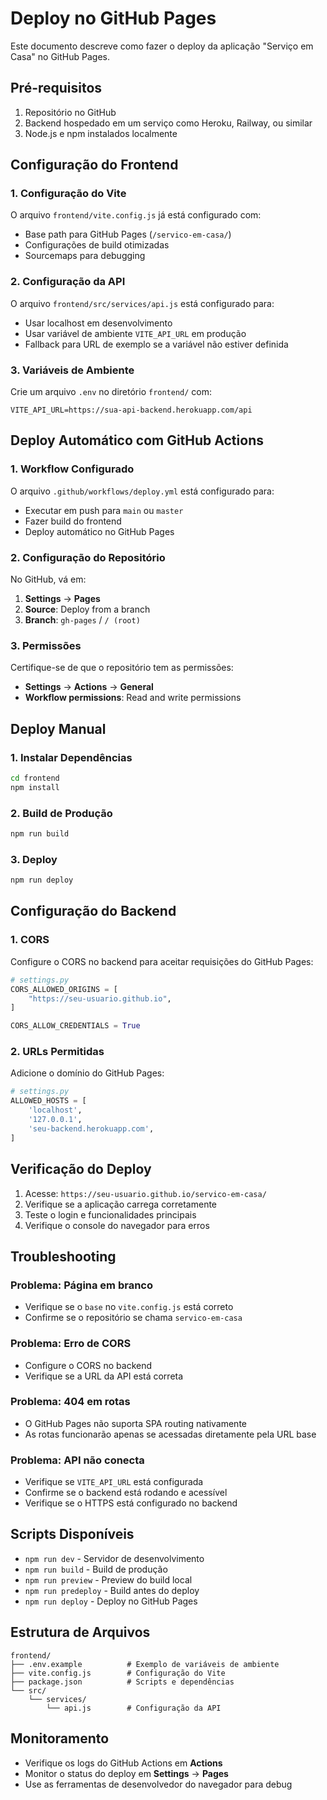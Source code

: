 # Deploy no GitHub Pages

Este documento descreve como fazer o deploy da aplicação "Serviço em Casa" no GitHub Pages.

## Pré-requisitos

1. Repositório no GitHub
2. Backend hospedado em um serviço como Heroku, Railway, ou similar
3. Node.js e npm instalados localmente

## Configuração do Frontend

### 1. Configuração do Vite

O arquivo `frontend/vite.config.js` já está configurado com:
- Base path para GitHub Pages (`/servico-em-casa/`)
- Configurações de build otimizadas
- Sourcemaps para debugging

### 2. Configuração da API

O arquivo `frontend/src/services/api.js` está configurado para:
- Usar localhost em desenvolvimento
- Usar variável de ambiente `VITE_API_URL` em produção
- Fallback para URL de exemplo se a variável não estiver definida

### 3. Variáveis de Ambiente

Crie um arquivo `.env` no diretório `frontend/` com:
```
VITE_API_URL=https://sua-api-backend.herokuapp.com/api
```

## Deploy Automático com GitHub Actions

### 1. Workflow Configurado

O arquivo `.github/workflows/deploy.yml` está configurado para:
- Executar em push para `main` ou `master`
- Fazer build do frontend
- Deploy automático no GitHub Pages

### 2. Configuração do Repositório

No GitHub, vá em:
1. **Settings** → **Pages**
2. **Source**: Deploy from a branch
3. **Branch**: `gh-pages` / `/ (root)`

### 3. Permissões

Certifique-se de que o repositório tem as permissões:
- **Settings** → **Actions** → **General**
- **Workflow permissions**: Read and write permissions

## Deploy Manual

### 1. Instalar Dependências
```bash
cd frontend
npm install
```

### 2. Build de Produção
```bash
npm run build
```

### 3. Deploy
```bash
npm run deploy
```

## Configuração do Backend

### 1. CORS

Configure o CORS no backend para aceitar requisições do GitHub Pages:
```python
# settings.py
CORS_ALLOWED_ORIGINS = [
    "https://seu-usuario.github.io",
]

CORS_ALLOW_CREDENTIALS = True
```

### 2. URLs Permitidas

Adicione o domínio do GitHub Pages:
```python
# settings.py
ALLOWED_HOSTS = [
    'localhost',
    '127.0.0.1',
    'seu-backend.herokuapp.com',
]
```

## Verificação do Deploy

1. Acesse: `https://seu-usuario.github.io/servico-em-casa/`
2. Verifique se a aplicação carrega corretamente
3. Teste o login e funcionalidades principais
4. Verifique o console do navegador para erros

## Troubleshooting

### Problema: Página em branco
- Verifique se o `base` no `vite.config.js` está correto
- Confirme se o repositório se chama `servico-em-casa`

### Problema: Erro de CORS
- Configure o CORS no backend
- Verifique se a URL da API está correta

### Problema: 404 em rotas
- O GitHub Pages não suporta SPA routing nativamente
- As rotas funcionarão apenas se acessadas diretamente pela URL base

### Problema: API não conecta
- Verifique se `VITE_API_URL` está configurada
- Confirme se o backend está rodando e acessível
- Verifique se o HTTPS está configurado no backend

## Scripts Disponíveis

- `npm run dev` - Servidor de desenvolvimento
- `npm run build` - Build de produção
- `npm run preview` - Preview do build local
- `npm run predeploy` - Build antes do deploy
- `npm run deploy` - Deploy no GitHub Pages

## Estrutura de Arquivos

```
frontend/
├── .env.example          # Exemplo de variáveis de ambiente
├── vite.config.js        # Configuração do Vite
├── package.json          # Scripts e dependências
└── src/
    └── services/
        └── api.js        # Configuração da API
```

## Monitoramento

- Verifique os logs do GitHub Actions em **Actions**
- Monitor o status do deploy em **Settings** → **Pages**
- Use as ferramentas de desenvolvedor do navegador para debug